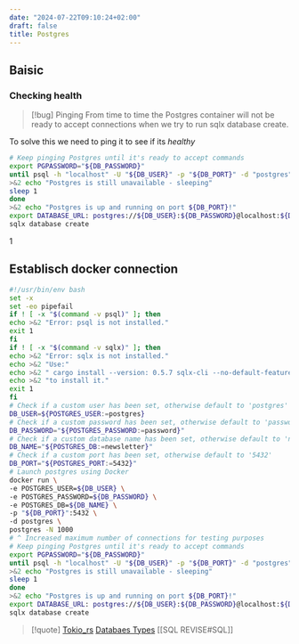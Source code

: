 ```yaml
---
date: "2024-07-22T09:10:24+02:00"
draft: false
title: Postgres
---
```


## Baisic

### Checking health

> \[!bug\] Pinging From time to time the Postgres container will not be
> ready to accept connections when we try to run sqlx database create.

To solve this we need to ping it to see if its *healthy*

``` bash
# Keep pinging Postgres until it's ready to accept commands
export PGPASSWORD="${DB_PASSWORD}"
until psql -h "localhost" -U "${DB_USER}" -p "${DB_PORT}" -d "postgres" -c '\q'; do
>&2 echo "Postgres is still unavailable - sleeping"
sleep 1
done
>&2 echo "Postgres is up and running on port ${DB_PORT}!"
export DATABASE_URL: postgres://${DB_USER}:${DB_PASSWORD}@localhost:${DB_PORT}/${DB_NAME}
sqlx database create
```

1
## Establisch docker connection

``` bash
#!/usr/bin/env bash
set -x
set -eo pipefail
if ! [ -x "$(command -v psql)" ]; then
echo >&2 "Error: psql is not installed."
exit 1
fi
if ! [ -x "$(command -v sqlx)" ]; then
echo >&2 "Error: sqlx is not installed."
echo >&2 "Use:"
echo >&2 " cargo install --version: 0.5.7 sqlx-cli --no-default-features --features postgres"
echo >&2 "to install it."
exit 1
fi
# Check if a custom user has been set, otherwise default to 'postgres'
DB_USER=${POSTGRES_USER:=postgres}
# Check if a custom password has been set, otherwise default to 'password'
DB_PASSWORD="${POSTGRES_PASSWORD:=password}"
# Check if a custom database name has been set, otherwise default to 'newsletter'
DB_NAME="${POSTGRES_DB:=newsletter}"
# Check if a custom port has been set, otherwise default to '5432'
DB_PORT="${POSTGRES_PORT:=5432}"
# Launch postgres using Docker
docker run \
-e POSTGRES_USER=${DB_USER} \
-e POSTGRES_PASSWORD=${DB_PASSWORD} \
-e POSTGRES_DB=${DB_NAME} \
-p "${DB_PORT}":5432 \
-d postgres \
postgres -N 1000
# ^ Increased maximum number of connections for testing purposes
# Keep pinging Postgres until it's ready to accept commands
export PGPASSWORD="${DB_PASSWORD}"
until psql -h "localhost" -U "${DB_USER}" -p "${DB_PORT}" -d "postgres" -c '\q'; do
>&2 echo "Postgres is still unavailable - sleeping"
sleep 1
done
>&2 echo "Postgres is up and running on port ${DB_PORT}!"
export DATABASE_URL: postgres://${DB_USER}:${DB_PASSWORD}@localhost:${DB_PORT}/${DB_NAME}
sqlx database create
```

> \[!quote\] [Tokio_rs](/Notes/posts/libriairies/Tokio_rs) [Databaes
> Types](/Notes/posts/databases/Databaes_Types) \[\[SQL REVISE#SQL\]\]
